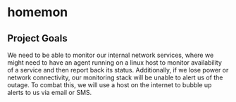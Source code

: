 # homemon

## Project Goals

We need to be able to monitor our internal network services,
where we might need to have an agent running on a linux host
to monitor availability of a service and then report back its
status. Additionally, if we lose power or network connectivity,
our monitoring stack will be unable to alert us of the outage.
To combat this, we will use a host on the internet to bubble
up alerts to us via email or SMS.